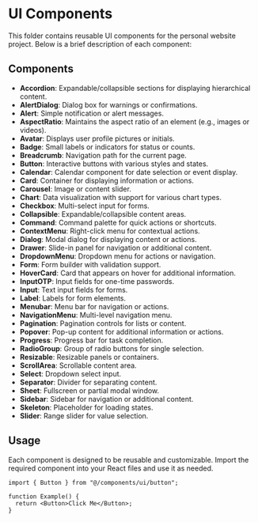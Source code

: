 # UI Components

This folder contains reusable UI components for the personal website project. Below is a brief description of each component:

## Components

- **Accordion**: Expandable/collapsible sections for displaying hierarchical content.
- **AlertDialog**: Dialog box for warnings or confirmations.
- **Alert**: Simple notification or alert messages.
- **AspectRatio**: Maintains the aspect ratio of an element (e.g., images or videos).
- **Avatar**: Displays user profile pictures or initials.
- **Badge**: Small labels or indicators for status or counts.
- **Breadcrumb**: Navigation path for the current page.
- **Button**: Interactive buttons with various styles and states.
- **Calendar**: Calendar component for date selection or event display.
- **Card**: Container for displaying information or actions.
- **Carousel**: Image or content slider.
- **Chart**: Data visualization with support for various chart types.
- **Checkbox**: Multi-select input for forms.
- **Collapsible**: Expandable/collapsible content areas.
- **Command**: Command palette for quick actions or shortcuts.
- **ContextMenu**: Right-click menu for contextual actions.
- **Dialog**: Modal dialog for displaying content or actions.
- **Drawer**: Slide-in panel for navigation or additional content.
- **DropdownMenu**: Dropdown menu for actions or navigation.
- **Form**: Form builder with validation support.
- **HoverCard**: Card that appears on hover for additional information.
- **InputOTP**: Input fields for one-time passwords.
- **Input**: Text input fields for forms.
- **Label**: Labels for form elements.
- **Menubar**: Menu bar for navigation or actions.
- **NavigationMenu**: Multi-level navigation menu.
- **Pagination**: Pagination controls for lists or content.
- **Popover**: Pop-up content for additional information or actions.
- **Progress**: Progress bar for task completion.
- **RadioGroup**: Group of radio buttons for single selection.
- **Resizable**: Resizable panels or containers.
- **ScrollArea**: Scrollable content area.
- **Select**: Dropdown select input.
- **Separator**: Divider for separating content.
- **Sheet**: Fullscreen or partial modal window.
- **Sidebar**: Sidebar for navigation or additional content.
- **Skeleton**: Placeholder for loading states.
- **Slider**: Range slider for value selection.

## Usage

Each component is designed to be reusable and customizable. Import the required component into your React files and use it as needed.

```tsx
import { Button } from "@/components/ui/button";

function Example() {
  return <Button>Click Me</Button>;
}